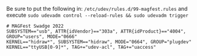 
Be sure to put the following in: `/etc/udev/rules.d/99-magfest.rules` and execute `sudo udevadm control --reload-rules && sudo udevadm trigger`

```
# MAGFest Swadge 2022
SUBSYSTEM=="usb", ATTR{idVendor}=="303a", ATTR{idProduct}=="4004", GROUP="users", MODE="0666"
KERNEL=="hidraw*", SUBSYSTEM=="hidraw", MODE="0664", GROUP="plugdev"
KERNEL=="ttyUSB[0-9]*", TAG+="udev-acl", TAG+="uaccess"
```



